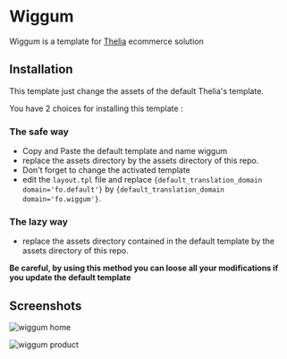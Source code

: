 # Wiggum

Wiggum is a template for [Thelia](http://thelia.net) ecommerce solution

## Installation

This template just change the assets of the default Thelia's template.

You have 2 choices for installing this template : 

### The safe way

* Copy and Paste the default template and name wiggum 
* replace the assets directory by the assets directory of this repo. 
* Don't forget to change the activated template
* edit the ```layout.tpl``` file and replace ```{default_translation_domain domain='fo.default'}``` by ```{default_translation_domain domain='fo.wiggum'}```. 

### The lazy way

* replace the assets directory contained in the default template by the assets directory of this repo. 

**Be careful, by using this method you can loose all your modifications if you update the default template**

## Screenshots

![wiggum home](http://thelia.net/templates/wiggum/home.jpg)

![wiggum product](http://thelia.net/templates/wiggum/product.jpg)
